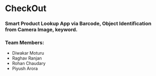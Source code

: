 # CheckOut
### Smart Product Lookup App via Barcode, Object Identification from Camera Image, keyword.


### Team Members:
* Diwakar Moturu
* Raghav Ranjan
* Rohan Chaudary
* Piyush Arora
